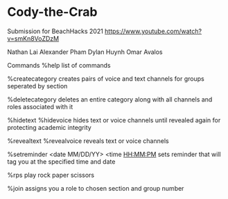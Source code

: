 # Cody-the-Crab
Submission for BeachHacks 2021
https://www.youtube.com/watch?v=smKn8VoZDzM

Nathan Lai
Alexander Pham
Dylan Huynh
Omar Avalos

Commands
%help
  list of commands

%createcategory <number> <category name>
  creates pairs of voice and text channels for groups seperated by section
  
%deletecategory <category name>
  deletes an entire category along with all channels and roles associated with it
  
%hidetext
%hidevoice
  hides text or voice channels until revealed again for protecting academic integrity
  
%revealtext
%revealvoice
  reveals text or voice channels
  
%setreminder <date MM/DD/YY> <time <HH:MM:PM>
  sets reminder that will tag you at the specified time and date
  
%rps
  play rock paper scissors
  
%join <category name> <group number>
  assigns you a role to chosen section and group number

